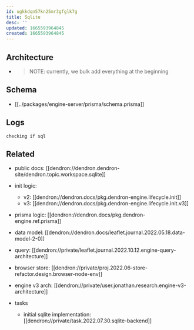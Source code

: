 ```yaml
---
id: ugkkdqn57kn25mr3gfglk7g
title: Sqlite
desc: ''
updated: 1665593964845
created: 1665593964845
---
```


## Architecture


- > NOTE: currently, we bulk add everything at the beginning


## Schema
- [[../packages/engine-server/prisma/schema.prisma]]

## Logs
```
checking if sql
```

## Related
- public docs: [[dendron://dendron.dendron-site/dendron.topic.workspace.sqlite]]

- init logic: 
    - v2: [[dendron://dendron.docs/pkg.dendron-engine.lifecycle.init]]
    - v3: [[dendron://dendron.docs/pkg.dendron-engine.lifecycle.init.v3]]

- prisma logic: [[dendron://dendron.docs/pkg.dendron-engine.ref.prisma]]
- data model: [[dendron://dendron.docs/leaflet.journal.2022.05.18.data-model-2-0]]
- query: [[dendron://private/leaflet.journal.2022.10.12.engine-query-architecture]]
- browser store: [[dendron://private/proj.2022.06-store-refactor.design.browser-node-env]]
- engine v3 arch: [[dendron://private/user.jonathan.research.engine-v3-architecture]]

- tasks
    - initial sqlite implementation: [[dendron://private/task.2022.07.30.sqlite-backend]]